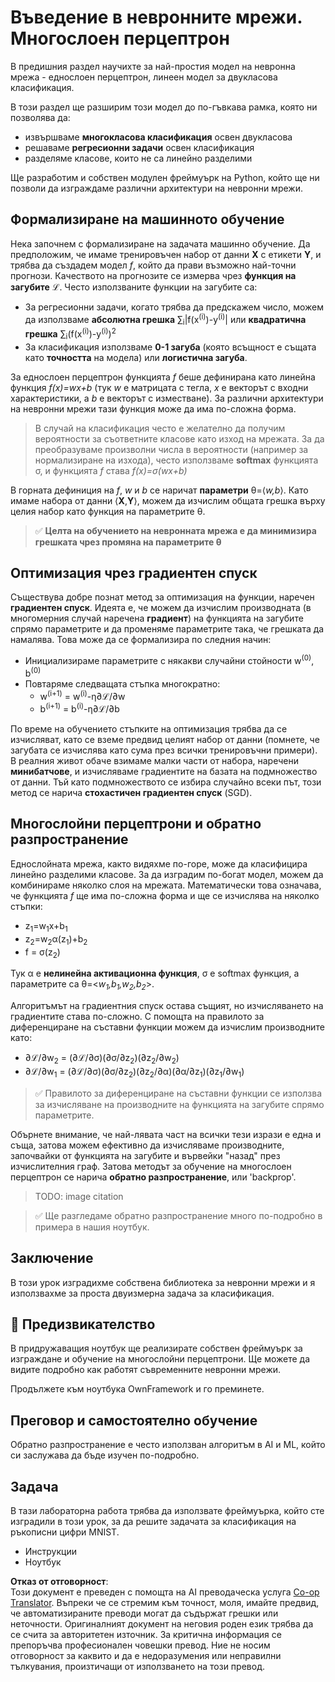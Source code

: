 <!--
CO_OP_TRANSLATOR_METADATA:
{
  "original_hash": "df98b2c59f87d8543135301e87969f70",
  "translation_date": "2025-07-09T16:51:21+00:00",
  "source_file": "15-rag-and-vector-databases/data/own_framework.md",
  "language_code": "bg"
}
-->
# Въведение в невронните мрежи. Многослоен перцептрон

В предишния раздел научихте за най-простия модел на невронна мрежа - еднослоен перцептрон, линеен модел за двукласова класификация.

В този раздел ще разширим този модел до по-гъвкава рамка, която ни позволява да:

* извършваме **многокласова класификация** освен двукласова
* решаваме **регресионни задачи** освен класификация
* разделяме класове, които не са линейно разделими

Ще разработим и собствен модулен фреймуърк на Python, който ще ни позволи да изграждаме различни архитектури на невронни мрежи.

## Формализиране на машинното обучение

Нека започнем с формализиране на задачата машинно обучение. Да предположим, че имаме тренировъчен набор от данни **X** с етикети **Y**, и трябва да създадем модел *f*, който да прави възможно най-точни прогнози. Качеството на прогнозите се измерва чрез **функция на загубите** ℒ. Често използваните функции на загубите са:

* За регресионни задачи, когато трябва да предскажем число, можем да използваме **абсолютна грешка** ∑<sub>i</sub>|f(x<sup>(i)</sup>)-y<sup>(i)</sup>| или **квадратична грешка** ∑<sub>i</sub>(f(x<sup>(i)</sup>)-y<sup>(i)</sup>)<sup>2</sup>
* За класификация използваме **0-1 загуба** (която всъщност е същата като **точността** на модела) или **логистична загуба**.

За еднослоен перцептрон функцията *f* беше дефинирана като линейна функция *f(x)=wx+b* (тук *w* е матрицата с тегла, *x* е векторът с входни характеристики, а *b* е векторът с изместване). За различни архитектури на невронни мрежи тази функция може да има по-сложна форма.

> В случай на класификация често е желателно да получим вероятности за съответните класове като изход на мрежата. За да преобразуваме произволни числа в вероятности (например за нормализиране на изхода), често използваме **softmax** функцията σ, и функцията *f* става *f(x)=σ(wx+b)*

В горната дефиниция на *f*, *w* и *b* се наричат **параметри** θ=⟨*w,b*⟩. Като имаме набора от данни ⟨**X**,**Y**⟩, можем да изчислим общата грешка върху целия набор като функция на параметрите θ.

> ✅ **Целта на обучението на невронната мрежа е да минимизира грешката чрез промяна на параметрите θ**

## Оптимизация чрез градиентен спуск

Съществува добре познат метод за оптимизация на функции, наречен **градиентен спуск**. Идеята е, че можем да изчислим производната (в многомерния случай наречена **градиент**) на функцията на загубите спрямо параметрите и да променяме параметрите така, че грешката да намалява. Това може да се формализира по следния начин:

* Инициализираме параметрите с някакви случайни стойности w<sup>(0)</sup>, b<sup>(0)</sup>
* Повтаряме следващата стъпка многократно:
    - w<sup>(i+1)</sup> = w<sup>(i)</sup>-η∂ℒ/∂w
    - b<sup>(i+1)</sup> = b<sup>(i)</sup>-η∂ℒ/∂b

По време на обучението стъпките на оптимизация трябва да се изчисляват, като се вземе предвид целият набор от данни (помнете, че загубата се изчислява като сума през всички тренировъчни примери). В реалния живот обаче взимаме малки части от набора, наречени **минибатчове**, и изчисляваме градиентите на базата на подмножество от данни. Тъй като подмножеството се избира случайно всеки път, този метод се нарича **стохастичен градиентен спуск** (SGD).

## Многослойни перцептрони и обратно разпространение

Еднослойната мрежа, както видяхме по-горе, може да класифицира линейно разделими класове. За да изградим по-богат модел, можем да комбинираме няколко слоя на мрежата. Математически това означава, че функцията *f* ще има по-сложна форма и ще се изчислява на няколко стъпки:
* z<sub>1</sub>=w<sub>1</sub>x+b<sub>1</sub>
* z<sub>2</sub>=w<sub>2</sub>α(z<sub>1</sub>)+b<sub>2</sub>
* f = σ(z<sub>2</sub>)

Тук α е **нелинейна активационна функция**, σ е softmax функция, а параметрите са θ=<*w<sub>1</sub>,b<sub>1</sub>,w<sub>2</sub>,b<sub>2</sub>*>.

Алгоритъмът на градиентния спуск остава същият, но изчисляването на градиентите става по-сложно. С помощта на правилото за диференциране на съставни функции можем да изчислим производните като:

* ∂ℒ/∂w<sub>2</sub> = (∂ℒ/∂σ)(∂σ/∂z<sub>2</sub>)(∂z<sub>2</sub>/∂w<sub>2</sub>)
* ∂ℒ/∂w<sub>1</sub> = (∂ℒ/∂σ)(∂σ/∂z<sub>2</sub>)(∂z<sub>2</sub>/∂α)(∂α/∂z<sub>1</sub>)(∂z<sub>1</sub>/∂w<sub>1</sub>)

> ✅ Правилото за диференциране на съставни функции се използва за изчисляване на производните на функцията на загубите спрямо параметрите.

Обърнете внимание, че най-лявата част на всички тези изрази е една и съща, затова можем ефективно да изчисляваме производните, започвайки от функцията на загубите и вървейки "назад" през изчислителния граф. Затова методът за обучение на многослоен перцептрон се нарича **обратно разпространение**, или 'backprop'.



> TODO: image citation

> ✅ Ще разгледаме обратно разпространение много по-подробно в примера в нашия ноутбук.

## Заключение

В този урок изградихме собствена библиотека за невронни мрежи и я използвахме за проста двуизмерна задача за класификация.

## 🚀 Предизвикателство

В придружаващия ноутбук ще реализирате собствен фреймуърк за изграждане и обучение на многослойни перцептрони. Ще можете да видите подробно как работят съвременните невронни мрежи.

Продължете към ноутбука OwnFramework и го преминете.

## Преговор и самостоятелно обучение

Обратно разпространение е често използван алгоритъм в AI и ML, който си заслужава да бъде изучен по-подробно.

## Задача

В тази лабораторна работа трябва да използвате фреймуърка, който сте изградили в този урок, за да решите задачата за класификация на ръкописни цифри MNIST.

* Инструкции
* Ноутбук

**Отказ от отговорност**:  
Този документ е преведен с помощта на AI преводаческа услуга [Co-op Translator](https://github.com/Azure/co-op-translator). Въпреки че се стремим към точност, моля, имайте предвид, че автоматизираните преводи могат да съдържат грешки или неточности. Оригиналният документ на неговия роден език трябва да се счита за авторитетен източник. За критична информация се препоръчва професионален човешки превод. Ние не носим отговорност за каквито и да е недоразумения или неправилни тълкувания, произтичащи от използването на този превод.